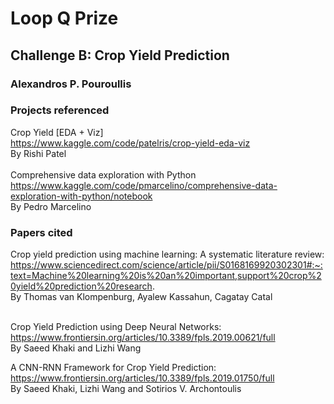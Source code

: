 # Loop Q Prize

## Challenge B: Crop Yield Prediction

### Alexandros P. Pouroullis

### Projects referenced
Crop Yield [EDA + Viz]
<br>https://www.kaggle.com/code/patelris/crop-yield-eda-viz
<br>By Rishi Patel
<br><br>
Comprehensive data exploration with Python
<br>https://www.kaggle.com/code/pmarcelino/comprehensive-data-exploration-with-python/notebook
<br>By Pedro Marcelino

### Papers cited
Crop yield prediction using machine learning: A systematic literature review:<br>
https://www.sciencedirect.com/science/article/pii/S0168169920302301#:~:text=Machine%20learning%20is%20an%20important,support%20crop%20yield%20prediction%20research.
<br>By Thomas van Klompenburg, Ayalew Kassahun, Cagatay Catal<br><br>

Crop Yield Prediction using Deep Neural Networks:<br>
https://www.frontiersin.org/articles/10.3389/fpls.2019.00621/full
<br>By Saeed Khaki and Lizhi Wang

A CNN-RNN Framework for Crop Yield Prediction:<br>
https://www.frontiersin.org/articles/10.3389/fpls.2019.01750/full
<br>By Saeed Khaki, Lizhi Wang and Sotirios V. Archontoulis
